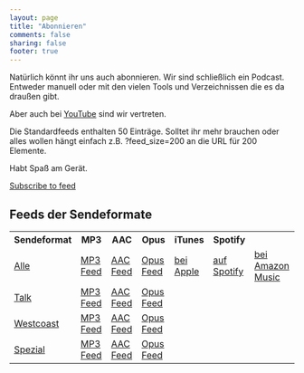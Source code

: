 ```yaml
---
layout: page
title: "Abonnieren"
comments: false
sharing: false
footer: true
---
```

Natürlich könnt ihr uns auch abonnieren. Wir sind schließlich ein Podcast. Entweder manuell oder mit den vielen Tools und Verzeichnissen die es da draußen gibt.

Aber auch bei <a href="https://www.youtube.com/@binaergewitter">YouTube</a> sind wir vertreten. 

Die Standardfeeds enthalten 50 Einträge. Solltet ihr mehr brauchen oder alles wollen hängt einfach z.B. ?feed_size=200 an die URL für 200 Elemente.

Habt Spaß am Gerät.

<script>window.podcastData={"title":"Binärgewitter","subtitle":"Sicherheit durch Ignoranz","description":"Ein Podcast, der sich mit dem Web, Technologie und Open Source Software auseinander setzt.","cover":"","feeds":[{"type":"audio","format":"mp3","url":"http://blog.binaergewitter.de/podcast_feed/all/mp3/rss.xml","directory-url-itunes":"https://podcasts.apple.com/de/podcast/bin%C3%A4rgewitter/id216877594"},{"type":"audio","format":"opus","url":"http://blog.binaergewitter.de/podcast_feed/all/opus/rss.xml"}]}</script><script class="podlove-subscribe-button" src="https://cdn.podlove.org/subscribe-button/javascripts/app.js" data-language="de" data-size="medium" data-json-data="podcastData" data-color="#469cd1" data-format="rectangle" data-style="frameless"></script><noscript><a href="http://blog.binaergewitter.de/podcast_feed/all/mp3/rss.xml">Subscribe to feed</a></noscript>

## Feeds der Sendeformate

<table class='table'>
  <tr>
    <th>Sendeformat</th>
    <th>MP3</th>
    <th>AAC</th>
    <th>Opus</th>
    <th>iTunes</th>
    <th>Spotify</th>
  </tr>
  <tr>
  <td><a href="/">Alle</a></td>
  <td><a href="http://blog.binaergewitter.de/podcast_feed/all/mp3/rss.xml">MP3 Feed</a></td>
  <td><a href="http://blog.binaergewitter.de/podcast_feed/all/m4a/rss.xml">AAC Feed</a></td>
  <td><a href="http://blog.binaergewitter.de/podcast_feed/all/opus/rss.xml">Opus Feed</a></td>
  <td><a href="http://itunes.apple.com/de/podcast/binargewitter/id216877594">bei Apple</a></td>
  <td><a href="https://open.spotify.com/show/19LedqK0fGWfzfKzySDoVW">auf Spotify</a></td>
  <td><a href="https://music.amazon.de/podcasts/bc6ecd5a-2681-44cb-8217-ad5192a14871/bin%C3%A4rgewitter">bei Amazon Music</a></td>  
  </tr>
  <tr>
    <td><a href="/categories/talk">Talk</a></td>
    <td><a href="http://blog.binaergewitter.de/podcast_feed/talk/mp3/rss.xml">MP3 Feed</a></td>
    <td><a href="http://blog.binaergewitter.de/podcast_feed/talk/m4a/rss.xml">AAC Feed</a></td>
    <td><a href="http://blog.binaergewitter.de/podcast_feed/talk/opus/rss.xml">Opus Feed</a></td>
  </tr>
  <tr>
    <td><a href="/categories/westcoast">Westcoast</a></td>
    <td><a href="http://blog.binaergewitter.de/podcast_feed/westcoast/mp3/rss.xml">MP3 Feed</a></td>
    <td><a href="http://blog.binaergewitter.de/podcast_feed/westcoast/m4a/rss.xml">AAC Feed</a></td>
    <td><a href="http://blog.binaergewitter.de/podcast_feed/westcoast/opus/rss.xml">Opus Feed</a></td>
  </tr>
  <tr>
    <td><a href="/categories/spezial">Spezial</a></td>
    <td><a href="http://blog.binaergewitter.de/podcast_feed/spezial/mp3/rss.xml">MP3 Feed</a></td>
    <td><a href="http://blog.binaergewitter.de/podcast_feed/spezial/m4a/rss.xml">AAC Feed</a></td>
    <td><a href="http://blog.binaergewitter.de/podcast_feed/spezial/opus/rss.xml">Opus Feed</a></td>
  </tr>
</table>
